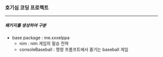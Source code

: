 ### 호기심 코딩 프로젝트
***

##### 패키지를 생성하여 구분
* base package : me.xxxelppa
	+ nim
		: nim 게임의 필승 전략
	+ consoleBaseball
		: 명령 프롬프트에서 즐기는 baseball 게임
